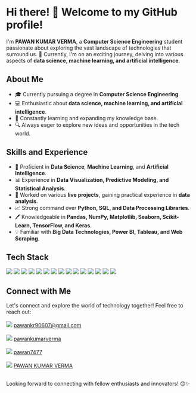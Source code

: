 # Hi there! 👋 Welcome to my GitHub profile!

I'm **PAWAN KUMAR VERMA**, a **Computer Science Engineering** student passionate about exploring the vast landscape of technologies that surround us. 🌟 Currently, I'm on an exciting journey, delving into various aspects of **data science, machine learning, and artificial intelligence**.

## About Me

- 🎓 Currently pursuing a degree in **Computer Science Engineering**.
- 💻 Enthusiastic about **data science, machine learning, and artificial intelligence**.
- 🌱 Constantly learning and expanding my knowledge base.
- 🔍 Always eager to explore new ideas and opportunities in the tech world.

## Skills and Experience

- 🚀 Proficient in **Data Science**, **Machine Learning**, and **Artificial Intelligence**.
- 📊 Experience in **Data Visualization, Predictive Modeling, and Statistical Analysis**.
- 🌟 Worked on various **live projects**, gaining practical experience in **data analysis**.
- 📈 Strong command over **Python, SQL, and Data Processing Libraries**.
- 🖊️ Knowledgeable in **Pandas, NumPy, Matplotlib, Seaborn, Scikit-Learn, TensorFlow, and Keras**.
- 💡 Familiar with **Big Data Technologies, Power BI, Tableau, and Web Scraping**.

## Tech Stack

<a><img src="https://img.shields.io/badge/Python-3776AB?style=for-the-badge&logo=python&logoColor=white"></a>
<a><img src="https://img.shields.io/badge/Jupyter-F37626?style=for-the-badge&logo=jupyter&logoColor=white"></a>
<a><img src="https://img.shields.io/badge/Pandas-150458?style=for-the-badge&logo=pandas&logoColor=white"></a>
<a><img src="https://img.shields.io/badge/NumPy-013243?style=for-the-badge&logo=numpy&logoColor=white"></a>
<a><img src="https://img.shields.io/badge/Scikit--learn-F7931E?style=for-the-badge&logo=scikit-learn&logoColor=white"></a>
<a><img src="https://img.shields.io/badge/TensorFlow-FF6F00?style=for-the-badge&logo=tensorflow&logoColor=white"></a>
<a><img src="https://img.shields.io/badge/Keras-D00000?style=for-the-badge&logo=keras&logoColor=white"></a>
<a><img src="https://img.shields.io/badge/Matplotlib-11557C?style=for-the-badge&logo=matplotlib&logoColor=white"></a>
<a><img src="https://img.shields.io/badge/Seaborn-009688?style=for-the-badge&logo=seaborn&logoColor=white"></a>
<a><img src="https://img.shields.io/badge/MySQL-4479A1?style=for-the-badge&logo=mysql&logoColor=white"></a>
<a><img src="https://img.shields.io/badge/PostgreSQL-336791?style=for-the-badge&logo=postgresql&logoColor=white"></a>
<a><img src="https://img.shields.io/badge/Tableau-E97627?style=for-the-badge&logo=tableau&logoColor=white"></a>
<a><img src="https://img.shields.io/badge/Power%20BI-F2C811?style=for-the-badge&logo=powerbi&logoColor=black"></a>
<a><img src="https://img.shields.io/badge/BeautifulSoup-3C3C3C?style=for-the-badge&logo=beautifulsoup&logoColor=white"></a>
<a><img src="https://img.shields.io/badge/Scrapy-88B04B?style=for-the-badge&logo=scrapy&logoColor=white"></a>

## Connect with Me

Let's connect and explore the world of technology together! Feel free to reach out:<br><br>
<a><img src="https://img.shields.io/badge/Gmail-D14836?style=for-the-badge&logo=gmail&logoColor=white" href="mailto:pawankr90607@gmail.com"></a> pawankr90607@gmail.com<br><br>
<a><img src="https://img.shields.io/badge/Discord-5865F2?style=for-the-badge&logo=discord&logoColor=white"></a> <a href="https://discord.com/channels/@me/676841633337311232">pawankumarverma</a> <br><br>
<a><img src="https://img.shields.io/badge/GitHub-100000?style=for-the-badge&logo=github&logoColor=white"></a> <a href="https://github.com/Pawan7477">pawan7477</a> <br><br>
<a><img src="https://img.shields.io/badge/LinkedIn-0077B5?style=for-the-badge&logo=linkedin&logoColor=white"></a> <a href="https://www.linkedin.com/in/pawan-kumar-verma-812523255/">PAWAN KUMAR VERMA</a> <br><br>

Looking forward to connecting with fellow enthusiasts and innovators! 😊✨

